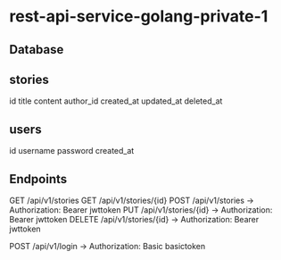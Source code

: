 # rest-api-service-golang-private-1

## Database

stories
---------
id
title
content
author_id
created_at
updated_at
deleted_at

users
---------
id
username
password
created_at

## Endpoints

GET /api/v1/stories
GET /api/v1/stories/{id}
POST /api/v1/stories -> Authorization: Bearer jwttoken
PUT /api/v1/stories/{id}  -> Authorization: Bearer jwttoken
DELETE /api/v1/stories/{id} -> Authorization: Bearer jwttoken

POST /api/v1/login -> Authorization: Basic basictoken